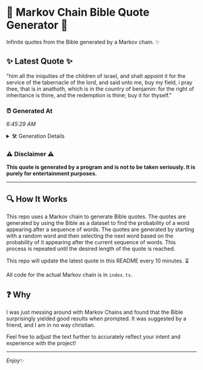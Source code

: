 # 📖 Markov Chain Bible Quote Generator 📖

Infinite quotes from the Bible generated by a Markov chain. ✨

## ✨ Latest Quote ✨
"him all the iniquities of the children of israel, and shalt appoint it for the service of the tabernacle of the lord, and said unto me, buy my field, i pray thee, that is in anathoth, which is in the country of benjamin: for the right of inheritance is thine, and the redemption is thine; buy it for thyself."

### ⏰ Generated At
*6:45:29 AM*

<details>
    <summary>🛠️ Generation Details</summary>
    <p>
        <strong>🌱 Seed:</strong> him<br>
        <strong>🔄 Iterations:</strong> 58<br>
        <strong>📜 Context History:</strong><br>[ him ]: all<br>[ him, all ]: the<br>[ him, all, the ]: iniquities<br>[ him, all, the, iniquities ]: of<br>[ him, all, the, iniquities, of ]: the<br>[ him, all, the, iniquities, of, the ]: children<br>[ all, the, iniquities, of, the, children ]: of<br>[ the, iniquities, of, the, children, of ]: israel,<br>[ iniquities, of, the, children, of, israel, ]: and<br>[ of, the, children, of, israel,, and ]: shalt<br>[ the, children, of, israel,, and, shalt ]: appoint<br>[ children, of, israel,, and, shalt, appoint ]: it<br>[ of, israel,, and, shalt, appoint, it ]: for<br>[ israel,, and, shalt, appoint, it, for ]: the<br>[ and, shalt, appoint, it, for, the ]: service<br>[ shalt, appoint, it, for, the, service ]: of<br>[ appoint, it, for, the, service, of ]: the<br>[ it, for, the, service, of, the ]: tabernacle<br>[ for, the, service, of, the, tabernacle ]: of<br>[ the, service, of, the, tabernacle, of ]: the<br>[ service, of, the, tabernacle, of, the ]: lord,<br>[ of, the, tabernacle, of, the, lord, ]: and<br>[ the, tabernacle, of, the, lord,, and ]: said<br>[ tabernacle, of, the, lord,, and, said ]: unto<br>[ of, the, lord,, and, said, unto ]: me,<br>[ the, lord,, and, said, unto, me, ]: buy<br>[ lord,, and, said, unto, me,, buy ]: my<br>[ and, said, unto, me,, buy, my ]: field,<br>[ said, unto, me,, buy, my, field, ]: i<br>[ unto, me,, buy, my, field,, i ]: pray<br>[ me,, buy, my, field,, i, pray ]: thee,<br>[ buy, my, field,, i, pray, thee, ]: that<br>[ my, field,, i, pray, thee,, that ]: is<br>[ field,, i, pray, thee,, that, is ]: in<br>[ i, pray, thee,, that, is, in ]: anathoth,<br>[ pray, thee,, that, is, in, anathoth, ]: which<br>[ thee,, that, is, in, anathoth,, which ]: is<br>[ that, is, in, anathoth,, which, is ]: in<br>[ is, in, anathoth,, which, is, in ]: the<br>[ in, anathoth,, which, is, in, the ]: country<br>[ anathoth,, which, is, in, the, country ]: of<br>[ which, is, in, the, country, of ]: benjamin:<br>[ is, in, the, country, of, benjamin: ]: for<br>[ in, the, country, of, benjamin:, for ]: the<br>[ the, country, of, benjamin:, for, the ]: right<br>[ country, of, benjamin:, for, the, right ]: of<br>[ of, benjamin:, for, the, right, of ]: inheritance<br>[ benjamin:, for, the, right, of, inheritance ]: is<br>[ for, the, right, of, inheritance, is ]: thine,<br>[ the, right, of, inheritance, is, thine, ]: and<br>[ right, of, inheritance, is, thine,, and ]: the<br>[ of, inheritance, is, thine,, and, the ]: redemption<br>[ inheritance, is, thine,, and, the, redemption ]: is<br>[ is, thine,, and, the, redemption, is ]: thine;<br>[ thine,, and, the, redemption, is, thine; ]: buy<br>[ and, the, redemption, is, thine;, buy ]: it<br>[ the, redemption, is, thine;, buy, it ]: for<br>[ redemption, is, thine;, buy, it, for ]: thyself.<br>
    </p>
</details>

### ⚠️ Disclaimer ⚠️
**This quote is generated by a program and is not to be taken seriously. It is purely for entertainment purposes.**

---

## 🔍 How It Works

This repo uses a Markov chain to generate Bible quotes. The quotes are generated by using the Bible as a dataset to find the probability of a word appearing after a sequence of words. The quotes are generated by starting with a random word and then selecting the next word based on the probability of it appearing after the current sequence of words. This process is repeated until the desired length of the quote is reached.

This repo will update the latest quote in this README every 10 minutes. ⏳

All code for the actual Markov chain is in `index.ts`.

## ❓ Why

I was just messing around with Markov Chains and found that the Bible surprisingly yielded good results when prompted. 
It was suggested by a friend, and I am in no way christian.

Feel free to adjust the text further to accurately reflect your intent and experience with the project!

---

*Enjoy*✨
